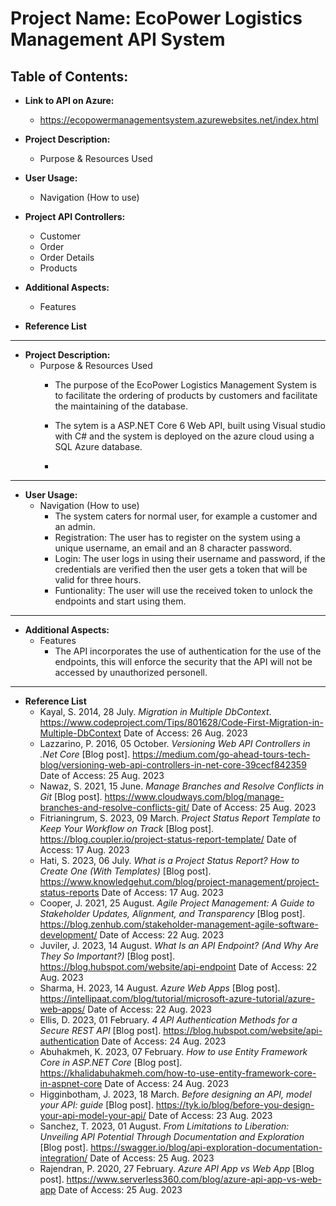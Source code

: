#              Project Name: EcoPower Logistics Management API System


##                Table of Contents:


+ __Link to API on Azure:__
  - https://ecopowermanagementsystem.azurewebsites.net/index.html


+ __Project Description:__
  - Purpose & Resources Used


+ __User Usage:__
  - Navigation (How to use)

+ __Project API Controllers:__
  - Customer
  - Order
  - Order Details
  - Products

+ __Additional Aspects:__
  - Features

+ __Reference List__

---

+ __Project Description:__
   - Purpose & Resources Used
      * The purpose of the EcoPower Logistics Management System is to facilitate the ordering of products by customers and facilitate the maintaining of the database.
      * The sytem is a ASP.NET Core 6 Web API, built using Visual studio with C# and the system is deployed on the azure cloud using a SQL Azure database.
    
      * 

---

+ __User Usage:__
  - Navigation (How to use)
    * The system caters for normal user, for example a customer and an admin.
    * Registration: The user has to register on the system using a unique username, an email and an 8 character password.
    * Login: The user logs in using their username and password, if the credentials are verified then the user gets a token that will be valid for three hours.
    * Funtionality: The user will use the received token to unlock the endpoints and start using them.
   
---

+ __Additional Aspects:__
  - Features
    * The API incorporates the use of authentication for the use of the endpoints, this will enforce the security that the API will not be accessed by unauthorized personell.

---

+ __Reference List__
  - Kayal, S. 2014, 28 July. *Migration in Multiple DbContext*. https://www.codeproject.com/Tips/801628/Code-First-Migration-in-Multiple-DbContext Date of Access: 26 Aug. 2023
  - Lazzarino, P. 2016, 05 October. *Versioning Web API Controllers in .Net Core* [Blog post]. https://medium.com/go-ahead-tours-tech-blog/versioning-web-api-controllers-in-net-core-39cecf842359 Date of Access: 25 Aug. 2023
  - Nawaz, S. 2021, 15 June. *Manage Branches and Resolve Conflicts in Git* [Blog post]. https://www.cloudways.com/blog/manage-branches-and-resolve-conflicts-git/ Date of Access: 25 Aug. 2023
  - Fitrianingrum, S. 2023, 09 March. *Project Status Report Template to Keep Your Workflow on Track* [Blog post]. https://blog.coupler.io/project-status-report-template/ Date of Access: 17 Aug. 2023
  - Hati, S. 2023, 06 July. *What is a Project Status Report? How to Create One (With Templates)* [Blog post]. https://www.knowledgehut.com/blog/project-management/project-status-reports Date of Access: 17 Aug. 2023
  - Cooper, J. 2021, 25 August. *Agile Project Management: A Guide to Stakeholder Updates, Alignment, and Transparency* [Blog post]. https://blog.zenhub.com/stakeholder-management-agile-software-development/ Date of Access: 22 Aug. 2023
  - Juviler, J. 2023, 14 August. *What Is an API Endpoint? (And Why Are They So Important?)* [Blog post]. https://blog.hubspot.com/website/api-endpoint Date of Access: 22 Aug. 2023
  - Sharma, H. 2023, 14 August. *Azure Web Apps* [Blog post]. https://intellipaat.com/blog/tutorial/microsoft-azure-tutorial/azure-web-apps/ Date of Access: 22 Aug. 2023
  - Ellis, D. 2023, 01 February. *4 API Authentication Methods for a Secure REST API* [Blog post]. https://blog.hubspot.com/website/api-authentication Date of Access: 24 Aug. 2023
  - Abuhakmeh, K. 2023, 07 February. *How to use Entity Framework Core in ASP.NET Core* [Blog post]. https://khalidabuhakmeh.com/how-to-use-entity-framework-core-in-aspnet-core Date of Access: 24 Aug. 2023
  - Higginbotham, J. 2023, 18 March. *Before designing an API, model your API: guide* [Blog post]. https://tyk.io/blog/before-you-design-your-api-model-your-api/ Date of Access: 23 Aug. 2023
  - Sanchez, T. 2023, 01 August. *From Limitations to Liberation: Unveiling API Potential Through Documentation and Exploration* [Blog post]. https://swagger.io/blog/api-exploration-documentation-integration/ Date of Access: 25 Aug. 2023
  - Rajendran, P. 2020, 27 February. *Azure API App vs Web App* [Blog post]. https://www.serverless360.com/blog/azure-api-app-vs-web-app Date of Access: 25 Aug. 2023




